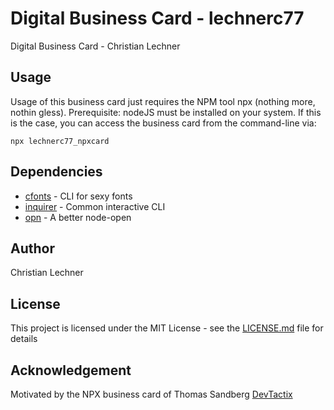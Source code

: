 # Digital Business Card - lechnerc77

Digital Business Card - Christian Lechner

## Usage
Usage of this business card just requires the NPM tool npx (nothing more, nothin gless). 
Prerequisite: nodeJS must be installed on your system. If this is the case, you can access the business card from the command-line via:

```
npx lechnerc77_npxcard 
```

## Dependencies
* [cfonts](https://www.npmjs.com/package/cfonts) - CLI for sexy fonts
* [inquirer](https://www.npmjs.com/package/inquirer) - Common interactive CLI
* [opn](https://www.npmjs.com/package/opn) - A better node-open

## Author
Christian Lechner

## License
This project is licensed under the MIT License - see the [LICENSE.md](LICENSE.md) file for details

## Acknowledgement
Motivated by the NPX business card of Thomas Sandberg [DevTactix](https://github.com/DevTactix)